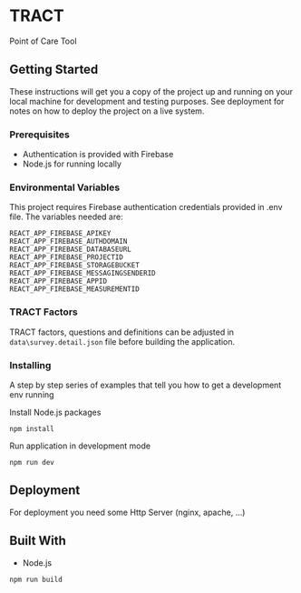 # TRACT

Point of Care Tool

## Getting Started

These instructions will get you a copy of the project up and running on your local machine for development and testing purposes. See deployment for notes on how to deploy the project on a live system.

### Prerequisites

- Authentication is provided with Firebase
- Node.js for running locally

### Environmental Variables

This project requires Firebase authentication credentials provided in .env file. The variables needed are:

```
REACT_APP_FIREBASE_APIKEY
REACT_APP_FIREBASE_AUTHDOMAIN
REACT_APP_FIREBASE_DATABASEURL
REACT_APP_FIREBASE_PROJECTID
REACT_APP_FIREBASE_STORAGEBUCKET
REACT_APP_FIREBASE_MESSAGINGSENDERID
REACT_APP_FIREBASE_APPID
REACT_APP_FIREBASE_MEASUREMENTID
```

### TRACT Factors

TRACT factors, questions and definitions can be adjusted in `data\survey.detail.json` file before building the application.

### Installing

A step by step series of examples that tell you how to get a development env running

Install Node.js packages

```
npm install
```

Run application in development mode

```
npm run dev
```

## Deployment

For deployment you need some Http Server (nginx, apache, ...)

## Built With

* Node.js

```
npm run build
```
